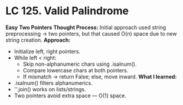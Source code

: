 # LC 125. Valid Palindrome # 
**Easy**
**Two Pointers**
**Thought Process:** 
Initial approach used string preprocessing → two pointers, but that caused O(n) space due to new string creation.
**Approach:**
- Initialize left, right pointers.
- While left < right:
    - Skip non-alphanumeric chars using .isalnum().
    - Compare lowercase chars at both pointers.
    - If mismatch → return False; else, move inward.
**What I learned:**
- .isalnum() filters alphanumerics.
- ''.join() works on lists/strings.
- Two pointers avoid extra space — O(1) space.

